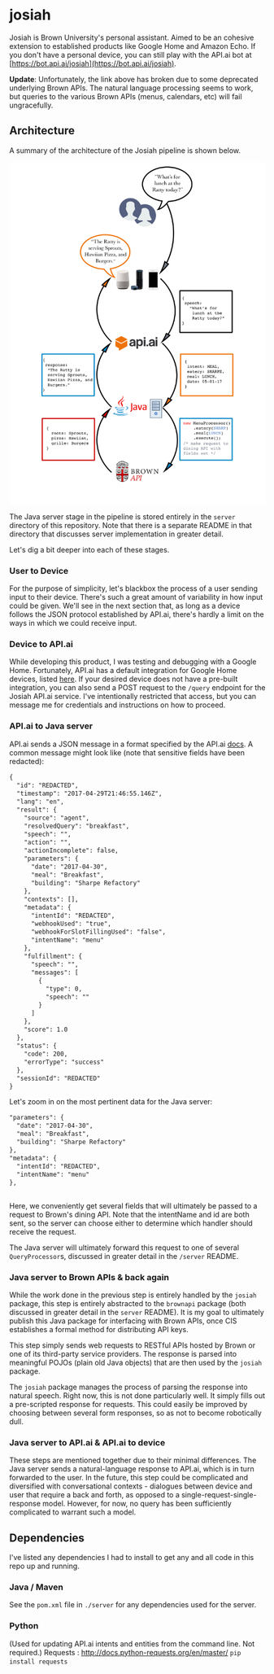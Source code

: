 # josiah
Josiah is Brown University's personal assistant. Aimed to be an cohesive extension to established products like Google Home and Amazon Echo. If you don't have a personal device, you can still play with the API.ai bot at [https://bot.api.ai/josiah](https://bot.api.ai/josiah). 

**Update**: Unfortunately, the link above has broken due to some deprecated underlying Brown APIs. The natural language processing seems to work, but queries to the various Brown APIs (menus, calendars, etc) will fail ungracefully.

## Architecture

A summary of the architecture of the Josiah pipeline is shown below.

![Architecture of Josiah pipeline](/img/josiah_architecture.png)

The Java server stage in the pipeline is stored entirely in the `server` directory of this repository. Note that there is a separate README in that directory that discusses server implementation in greater detail. 

Let's dig a bit deeper into each of these stages.

### User to Device

For the purpose of simplicity, let's blackbox the process of a user sending input to their device. There's such a great amount of variability in how input could be given. We'll see in the next section that, as long as a device follows the JSON protocol established by API.ai, there's hardly a limit on the ways in which we could receive input.

### Device to API.ai

While developing this product, I was testing and debugging with a Google Home. Fortunately, API.ai has a default integration for Google Home devices, listed [here](https://docs.api.ai/docs/integrations). If your desired device does not have a pre-built integration, you can also send a POST request to the `/query` endpoint for the Josiah API.ai service. I've intentionally restricted that access, but you can message me for credentials and instructions on how to proceed.

### API.ai to Java server

API.ai sends a JSON message in a format specified by the API.ai [docs](https://docs.api.ai/docs/webhook). A common message might look like (note that sensitive fields have been redacted):

```
{
  "id": "REDACTED",
  "timestamp": "2017-04-29T21:46:55.146Z",
  "lang": "en",
  "result": {
    "source": "agent",
    "resolvedQuery": "breakfast",
    "speech": "",
    "action": "",
    "actionIncomplete": false,
    "parameters": {
      "date": "2017-04-30",
      "meal": "Breakfast",
      "building": "Sharpe Refactory"
    },
    "contexts": [],
    "metadata": {
      "intentId": "REDACTED",
      "webhookUsed": "true",
      "webhookForSlotFillingUsed": "false",
      "intentName": "menu"
    },
    "fulfillment": {
      "speech": "",
      "messages": [
        {
          "type": 0,
          "speech": ""
        }
      ]
    },
    "score": 1.0
  },
  "status": {
    "code": 200,
    "errorType": "success"
  },
  "sessionId": "REDACTED"
}
```

Let's zoom in on the most pertinent data for the Java server:

```
"parameters": {
  "date": "2017-04-30",
  "meal": "Breakfast",
  "building": "Sharpe Refactory"
},
"metadata": {
  "intentId": "REDACTED",
  "intentName": "menu"
},
    
```

Here, we conveniently get several fields that will ultimately be passed to a request to Brown's dining API. Note that the intentName and id are both sent, so the server can choose either to determine which handler should receive the request.

The Java server will ultimately forward this request to one of several `QueryProcessor`s, discussed in greater detail in the `/server` README. 

### Java server to Brown APIs & back again

While the work done in the previous step is entirely handled by the `josiah` package, this step is entirely abstracted to the `brownapi` package (both discussed in greater detail in the `server` README). It is my goal to ultimately publish this Java package for interfacing with Brown APIs, once CIS establishes a formal method for distributing API keys.

This step simply sends web requests to RESTful APIs hosted by Brown or one of its third-party service providers. The response is parsed into meaningful POJOs (plain old Java objects) that are then used by the `josiah` package.

The `josiah` package manages the process of parsing the response into natural speech. Right now, this is not done particularly well. It simply fills out a pre-scripted response for requests. This could easily be improved by choosing between several form responses, so as not to become robotically dull. 

### Java server to API.ai & API.ai to device

These steps are mentioned together due to their minimal differences. The Java server sends a natural-language response to API.ai, which is in turn forwarded to the user. In the future, this step could be complicated and diversified with conversational contexts - dialogues between device and user that require a back and forth, as opposed to a single-request-single-response model. However, for now, no query has been sufficiently complicated to warrant such a model.


## Dependencies
I've listed any dependencies I had to install to get any and all code in this repo up and running.

### Java / Maven
See the `pom.xml` file in `./server` for any dependencies used for the server.

### Python
(Used for updating API.ai intents and entities from the command line. Not required.)
Requests : http://docs.python-requests.org/en/master/
`pip install requests`
